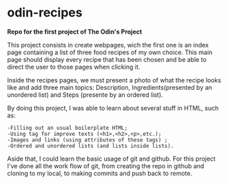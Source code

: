 # odin-recipes
<strong>Repo for the first project of The Odin's Project </strong>

This project consists in create webpages, wich the first one is an index page containing a list of three food recipes of my own choice. This main page should display every recipe that has been chosen and be able to direct the user to those pages when clicking it.

Inside the recipes pages, we must present a photo of what the recipe looks like and add three main topics: Description, Ingredients(presented by an unordered list) and Steps (presente by an ordered list).

By doing this project, I was able to learn about several stuff in HTML, such as:

    -Filling out an usual boilerplate HTML;
    -Using tag for improve texts (<h1>,<h2>,<p>,etc.);
    -Images and links (using attributes of these tags) ;
    -Ordered and unordered lists (and lists inside lists).

Aside that, I could learn the basic usage of git and github. For this project I've done all the work flow of git, from creating the repo in github and cloning to my local, to making commits and push back to remote.
